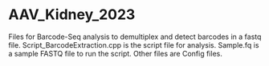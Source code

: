 # AAV_Kidney_2023
Files for Barcode-Seq analysis to demultiplex and detect barcodes in a fastq file.
Script_BarcodeExtraction.cpp is the script file for analysis.
Sample.fq is a sample FASTQ file to run the script.
Other files are Config files.
